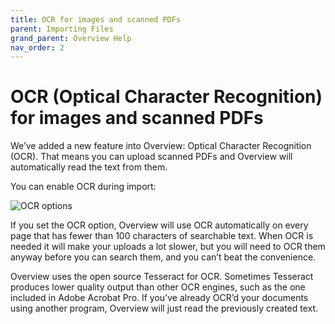 ```yaml
---
title: OCR for images and scanned PDFs
parent: Importing Files
grand_parent: Overview Help
nav_order: 2
---
```


# OCR (Optical Character Recognition) for images and scanned PDFs

We’ve added a new feature into Overview: Optical Character Recognition (OCR). That means you can upload scanned PDFs and Overview will automatically read the text from them.

You can enable OCR during import:

![OCR options](/wp-content/uploads/2015/10/Screen-Shot-2017-09-26-at-3.07.38-PM.png)

If you set the OCR option, Overview will use OCR automatically on every page that has fewer than 100 characters of searchable text. When OCR is needed it will make your uploads a lot slower, but you will need to OCR them anyway before you can search them, and you can’t beat the convenience.

Overview uses the open source Tesseract for OCR. Sometimes Tesseract produces lower quality output than other OCR engines, such as the one included in Adobe Acrobat Pro. If you’ve already OCR’d your documents using another program, Overview will just read the previously created text.
